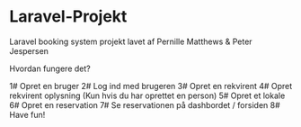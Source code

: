 # Laravel-Projekt

Laravel booking system projekt lavet af Pernille Matthews &amp; Peter Jespersen

Hvordan fungere det?

1# Opret en bruger
2# Log ind med brugeren
3# Opret en rekvirent
4# Opret rekvirent oplysning (Kun hvis du har oprettet en person)
5# Opret et lokale
6# Opret en reservation
7# Se reservationen på dashbordet / forsiden
8# Have fun!
